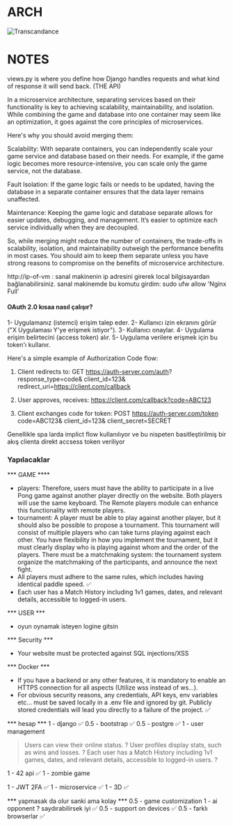 # ARCH

![Transcandance](https://github.com/user-attachments/assets/d8ef830a-c6d6-46e7-8b59-16edb4ba8c15)



# NOTES

views.py is where you define how Django handles requests and what kind of response it will send back. (THE API)

In a microservice architecture, separating services based on their functionality is key to achieving scalability, maintainability, and isolation. While combining the game and database into one container may seem like an optimization, it goes against the core principles of microservices.

Here's why you should avoid merging them:

Scalability: With separate containers, you can independently scale your game service and database based on their needs. For example, if the game logic becomes more resource-intensive, you can scale only the game service, not the database.

Fault Isolation: If the game logic fails or needs to be updated, having the database in a separate container ensures that the data layer remains unaffected.

Maintenance: Keeping the game logic and database separate allows for easier updates, debugging, and management. It’s easier to optimize each service individually when they are decoupled.

So, while merging might reduce the number of containers, the trade-offs in scalability, isolation, and maintainability outweigh the performance benefits in most cases. You should aim to keep them separate unless you have strong reasons to compromise on the benefits of microservice architecture.

http://ip-of-vm  : sanal makinenin ip adresini girerek local bilgisayardan bağlanabilirsiniz. sanal makinemde bu komutu girdim: sudo ufw allow 'Nginx Full'


#### OAuth 2.0 kısaa nasıl çalışır?
1- Uygulamanız (istemci) erişim talep eder.
2- Kullanıcı izin ekranını görür ("X Uygulaması Y'ye erişmek istiyor").
3- Kullanıcı onaylar.
4- Uygulama erişim belirtecini (access token) alır.
5- Uygulama verilere erişmek için bu token'ı kullanır.

Here's a simple example of Authorization Code flow:
1. Client redirects to:
GET https://auth-server.com/auth?
  response_type=code&
  client_id=123&
  redirect_uri=https://client.com/callback

2. User approves, receives:
https://client.com/callback?code=ABC123

3. Client exchanges code for token:
POST https://auth-server.com/token
  code=ABC123&
  client_id=123&
  client_secret=SECRET

Genellikle spa larda implict flow kullanılıyor ve bu nispeten basitleştirilmiş bir akış clienta direkt accsess token veriliyor


### Yapılacaklar

*** GAME ****

- players:
      Therefore, users must have the ability to participate in a live Pong game against another player directly on the website. Both players will use the same keyboard. The Remote players module can enhance this functionality with remote players.
- tournament:
      A player must be able to play against another player, but it should also be possible to propose a tournament. This tournament will consist of multiple players who can take turns playing against each other. You have flexibility in how you implement the tournament, but it must clearly display who is playing against whom and the order of the players. There must be a matchmaking system: the tournament system organize the matchmaking of the participants, and announce the next fight.
- All players must adhere to the same rules, which includes having identical paddle speed. ✅
- Each user has a Match History including 1v1 games, dates, and relevant details, accessible to logged-in users.

*** USER ***
- oyun oynamak isteyen logine gitsin

*** Security ***
- Your website must be protected against SQL injections/XSS

*** Docker ***
- If you have a backend or any other features, it is mandatory to enable an HTTPS connection for all aspects (Utilize wss instead of ws...).
- For obvious security reasons, any credentials, API keys, env variables etc... must be saved locally in a .env file and ignored by git. Publicly stored credentials will lead you directly to a failure of the project. ✅



*** hesap ***
1	- django ✅
0.5	- bootstrap ✅
0.5	- postgre ✅
1	- user management
> Users can view their online status. ?
> User profiles display stats, such as wins and losses. ? 
> Each user has a Match History including 1v1 games, dates, and relevant details, accessible to logged-in users. ?

1	- 42 api ✅
1 - zombie game
>
1	- JWT 2FA ✅
1	- microservice ✅
1	- 3D ✅


*** yapmasak da olur sanki ama kolay ***
0.5	- game customization
1	- ai opponent ? saydırabilirsek iyi ✅
0.5	- support on devices ✅
0.5	- farklı browserlar ✅